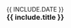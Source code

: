 
<p class="date" style="margin: 32px 0 0; text-transform: uppercase;">{{ include.date }}</p>
<h3 style="margin-top: 0px;">{{ include.title }}</h3>
